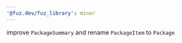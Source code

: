 ```yaml
---
'@fuz.dev/fuz_library': minor
---
```


improve `PackageSummary` and rename `PackageItem` to `Package`
